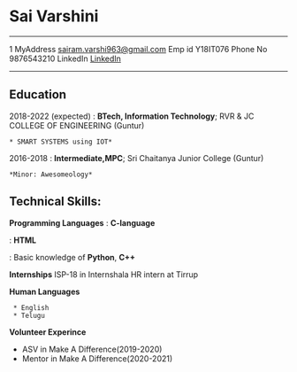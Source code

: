 Sai Varshini
============

-------------------     ----------------------------
1 MyAddress                        sairam.varshi963@gmail.com
Emp id                         Y18IT076
Phone No                   9876543210
LinkedIn                     [LinkedIn](https://www.linkedin.com/in/sai-varshini-papineni-09bb3a1b4/)
-------------------     ----------------------------

Education
---------

2018-2022 (expected)
:   **BTech, Information Technology**; RVR & JC COLLEGE OF ENGINEERING (Guntur)

    * SMART SYSTEMS using IOT*

2016-2018
:   **Intermediate,MPC**; Sri Chaitanya Junior College (Guntur)

    *Minor: Awesomeology*


Technical Skills: 
--------------------



**Programming Languages**
:   **C-language** 


:   **HTML** 

:   Basic knowledge of **Python**,  **C++**

[ref]: https://github.com/githubuser/superlongprojectname
  
  
**Internships**
ISP-18 in Internshala
HR intern at Tirrup


**Human Languages**

     * English 
     * Telugu
    

**Volunteer Experince**
   * ASV in Make A Difference(2019-2020)
   * Mentor in Make A Difference(2020-2021)



